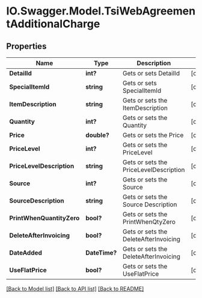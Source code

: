 # IO.Swagger.Model.TsiWebAgreementAdditionalCharge
## Properties

Name | Type | Description | Notes
------------ | ------------- | ------------- | -------------
**DetailId** | **int?** | Gets or sets DetailId | [optional] 
**SpecialItemId** | **string** | Gets or sets SpecialItemId | [optional] 
**ItemDescription** | **string** | Gets or sets the ItemDescription | [optional] 
**Quantity** | **int?** | Gets or sets the Quantity | [optional] 
**Price** | **double?** | Gets or sets the Price | [optional] 
**PriceLevel** | **int?** | Gets or sets the PriceLevel | [optional] 
**PriceLevelDescription** | **string** | Gets or sets the PriceLevelDescription | [optional] 
**Source** | **int?** | Gets or sets the Source | [optional] 
**SourceDescription** | **string** | Gets or sets the Source Description | [optional] 
**PrintWhenQuantityZero** | **bool?** | Gets or sets the PrintWhenQtyZero | [optional] 
**DeleteAfterInvoicing** | **bool?** | Gets or sets the DeleteAfterInvoicing | [optional] 
**DateAdded** | **DateTime?** | Gets or sets the DeleteAfterInvoicing | [optional] 
**UseFlatPrice** | **bool?** | Gets or sets the UseFlatPrice | [optional] 

[[Back to Model list]](../README.md#documentation-for-models) [[Back to API list]](../README.md#documentation-for-api-endpoints) [[Back to README]](../README.md)

